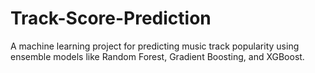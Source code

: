 # Track-Score-Prediction
A machine learning project for predicting music track popularity using ensemble models like Random Forest, Gradient Boosting, and XGBoost.
